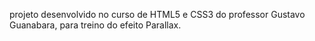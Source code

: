 projeto desenvolvido no curso de HTML5 e CSS3 do professor Gustavo Guanabara, para treino do efeito Parallax.
